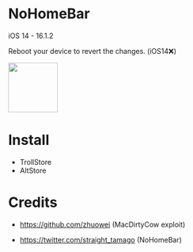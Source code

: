 # NoHomeBar
iOS 14 - 16.1.2

Reboot your device to revert the changes. (iOS14❌)

<img src="https://user-images.githubusercontent.com/121408851/210449762-7eb77312-4982-44f2-881f-ff3edb29e17c.jpeg" width="100px">

# Install
- TrollStore
- AltStore

# Credits
- https://github.com/zhuowei (MacDirtyCow exploit)

- https://twitter.com/straight_tamago (NoHomeBar)
